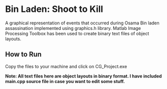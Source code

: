 # Bin Laden: Shoot to Kill 
A graphical representation of events that occurred during Osama Bin laden assassination implemented using graphics.h library. Matlab Image Processing Toolbox has been used to create binary text files of object layouts.

## How to Run
Copy the files to your machine and click on CG_Project.exe

**Note: All text files here are object layouts in binary format. I have included main.cpp source file in case you want to edit some stuff.** 


